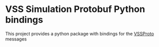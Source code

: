 # VSS Simulation Protobuf Python bindings

This project provides a python package with bindings for the [VSSProto](https://github.com/futebol-mini/VSSProto) messages

